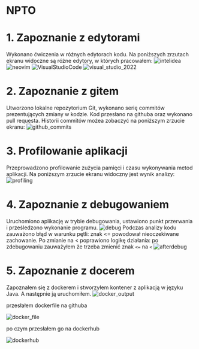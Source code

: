 # NPTO

# 1. Zapoznanie z edytorami

Wykonano ćwiczenia w różnych edytorach kodu. Na poniższych zrzutach ekranu widoczne są różne edytory, w których pracowałem:
![intelidea](./Photos/intelidea.png)
![neovim](./Photos/neovim.png)
![VisualStudioCode](./Photos/VisualStudioCode.png)
![visual_studio_2022](./Photos/visual_studio_2022.png)

# 2. Zapoznanie z gitem

Utworzono lokalne repozytorium Git, wykonano serię commitów prezentujących zmiany w kodzie. Kod przesłano na githuba oraz wykonano pull requesta. Historii commitów możea zobaczyć na poniższym zrzucie ekranu:
![github_commits](./Photos/github_commits.png)

# 3. Profilowanie aplikacji

Przeprowadzono profilowanie zużycia pamięci i czasu wykonywania metod aplikacji. Na poniższym zrzucie ekranu widoczny jest wynik analizy:
![profiling](./Photos/profiling.png)

# 4. Zapoznanie z debugowaniem

Uruchomiono aplikację w trybie debugowania, ustawiono punkt przerwania i prześledzono wykonanie programu.
![debug](./Photos/debug.png)
Podczas analizy kodu zauważono błąd w warunku pętli: znak <= powodował nieoczekiwane zachowanie. Po zmianie na < poprawiono logikę działania:
po zdebugowaniu zauważyłem że trzeba zmienić znak `<=` na `<`
![afterdebug](./Photos/afterdebug.png)

# 5. Zapoznanie z docerem

Zapoznałem się z dockerem i stworzyłem kontener z aplikacją w języku Java. A następnie ją uruchomiłem.
![docker_output](./Photos/docker_output.png)

przesłałem dockerfile na githuba

![docker_file](./Photos/docker_fileconf.png)

po czym przesłałem go na dockerhub

![dockerhub](./Photos/dockerhub.png)
